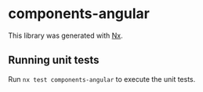 # components-angular

This library was generated with [Nx](https://nx.dev).

## Running unit tests

Run `nx test components-angular` to execute the unit tests.
